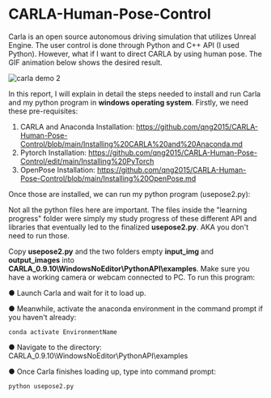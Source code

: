 # CARLA-Human-Pose-Control
Carla is an open source autonomous driving simulation that utilizes Unreal Engine. The user control is done through Python and C++ API (I used Python). However, what if I want to direct CARLA by using human pose. The GIF animation below shows the desired result.

![carla demo 2](https://user-images.githubusercontent.com/60516143/130524752-5bbe301a-4c64-4288-aa7c-51baf4955a6a.gif)

In this report, I will explain in detail the steps needed to install and run Carla and my python program in **windows operating system**. Firstly, we need these pre-requisites:
1) CARLA and Anaconda Installation: https://github.com/qng2015/CARLA-Human-Pose-Control/blob/main/Installing%20CARLA%20and%20Anaconda.md
2) Pytorch Installation: https://github.com/qng2015/CARLA-Human-Pose-Control/edit/main/Installing%20PyTorch
3) OpenPose Installation: https://github.com/qng2015/CARLA-Human-Pose-Control/blob/main/Installing%20OpenPose.md

Once those are installed, we can run my python program (usepose2.py):

Not all the python files here are important. The files inside the "learning progress" folder were simply my study progress of these different API and libraries that eventually led to the finalized **usepose2.py**. AKA you don't need to run those.

Copy **usepose2.py** and the two folders empty **input_img** and **output_images** into **CARLA_0.9.10\WindowsNoEditor\PythonAPI\examples**. Make sure you have a working camera or webcam connected to PC.
To run this program:

●	Launch Carla and wait for it to load up. 

●	Meanwhile, activate the anaconda environment in the command prompt if you haven't already: 

    conda activate EnvironmentName
●	Navigate to the directory: CARLA_0.9.10\WindowsNoEditor\PythonAPI\examples 

●	Once Carla finishes loading up, type into command prompt:  

    python usepose2.py
